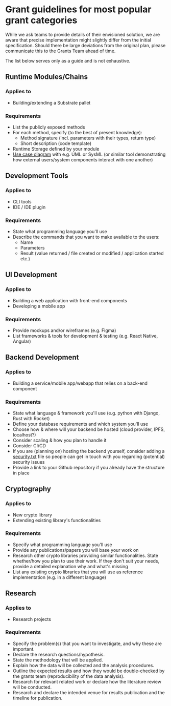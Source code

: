 # Grant guidelines for most popular grant categories

While we ask teams to provide details of their envisioned solution, we are aware that precise implementation might slightly differ from the initial specification. Should there be large deviations from the original plan, please communicate this to the Grants Team ahead of time.

The list below serves only as a guide and is not exhaustive.

## Runtime Modules/Chains

### Applies to

- Building/extending a Substrate pallet

### Requirements

- List the publicly exposed methods
- For each method, specify (to the best of present knowledge):
  - Method signature (incl. parameters with their types, return type)
  - Short description (code template)
- Runtime Storage defined by your module
- [Use case diagram](https://www.wikiwand.com/en/Use_case_diagram) with e.g. UML or SysML (or similar tool demonstrating how external users/system components interact with one another)


## Development Tools

### Applies to

- CLI tools
- IDE / IDE plugin

### Requirements

- State what programming language you'll use
- Describe the commands that you want to make available to the users:
  - Name
  - Parameters
  - Result (value returned / file created or modified / application started etc.)


## UI Development

### Applies to

- Building a web application with front-end components
- Developing a mobile app

### Requirements

- Provide mockups and/or wireframes (e.g. Figma)
- List frameworks & tools for development & testing (e.g. React Native, Angular)

## Backend Development

### Applies to

- Building a service/mobile app/webapp that relies on a back-end component

### Requirements

- State what language & framework you'll use (e.g. python with Django, Rust with Rocket)
- Define  your database requirements and which system you'll use
- Choose how & where will your backend be hosted (cloud provider, IPFS, localhost?)
- Consider scaling & how you plan to handle it
- Consider CI/CD
- If you are (planning on) hosting the backend yourself, consider adding a [security.txt](https://securitytxt.org/) file so people can get in touch with you regarding (potential) security issues
- Provide a link to your Github repository if you already have the structure in place


## Cryptography

### Applies to

- New crypto library
- Extending existing library's functionalities

### Requirements

- Specify what programming language you'll use
- Provide any publications/papers you will base your work on
- Research other crypto libraries providing similar functionalities. State whether/how you plan to use their work. If they don't suit your needs, provide a detailed explanation why and what's missing
- List any existing crypto libraries that you will use as reference implementation (e.g. in a different language)

## Research

### Applies to

- Research projects

### Requirements

- Specify the problem(s) that you want to investigate, and why these are important. 
- Declare the research questions/hypothesis.
- State the methodology that will be applied. 
- Explain how the data will be collected and the analysis procedures.
- Outline the expected results and how they would be double-checked by the grants team (reproducibility of the data analysis).
- Research for relevant related work or declare how the literature review will be conducted.
- Research and declare the intended venue for results publication and the timeline for publication. 
